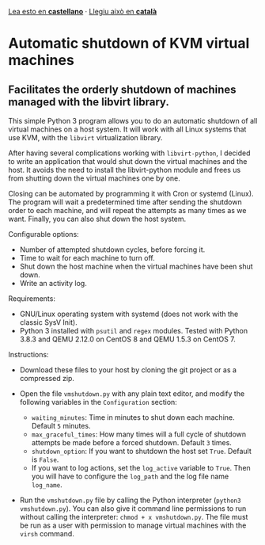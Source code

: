 [Lea esto en **castellano**](README.es.md) · [Llegiu això en **català**](README.ca.md)

# Automatic shutdown of KVM virtual machines
## Facilitates the orderly shutdown of machines managed with the libvirt library.

This simple Python 3 program allows you to do an automatic shutdown of all virtual machines on a host system. It will work with all Linux systems that use KVM, with the ```libvirt``` virtualization library.

After having several complications working with ```libvirt-python```, I decided to write an application that would shut down the virtual machines and the host. It avoids the need to install the libvirt-python module and frees us from shutting down the virtual machines one by one.

Closing can be automated by programming it with Cron or systemd (Linux). The program will wait a predetermined time after sending the shutdown order to each machine, and will repeat the attempts as many times as we want. Finally, you can also shut down the host system.

Configurable options:

- Number of attempted shutdown cycles, before forcing it.
- Time to wait for each machine to turn off.
- Shut down the host machine when the virtual machines have been shut down.
- Write an activity log.


Requirements:

- GNU/Linux operating system with systemd (does not work with the classic SysV Init).
- Python 3 installed with ```psutil``` and ```regex``` modules. Tested with Python 3.8.3 and QEMU 2.12.0 on CentOS 8 and QEMU 1.5.3 on CentOS 7.

Instructions:

- Download these files to your host by cloning the git project or as a compressed zip.
- Open the file ```vmshutdown.py``` with any plain text editor, and modify the following variables in the ```Configuration``` section:

    - ```waiting_minutes```: Time in minutes to shut down each machine. Default ```5``` minutes.
    - ```max_graceful_times```: How many times will a full cycle of shutdown attempts be made before a forced shutdown. Default ```3``` times.
    - ```shutdown_option```: If you want to shutdown the host set ```True```. Default is ```False```.
    - If you want to log actions, set the ```log_active``` variable to ```True```. Then you will have to configure the ```log_path``` and the log file name ```log_name```.

- Run the ```vmshutdown.py``` file by calling the Python interpreter (```python3 vmshutdown.py```). You can also give it command line permissions to run without calling the interpreter: ```chmod + x vmshutdown.py```. The file must be run as a user with permission to manage virtual machines with the ```virsh``` command. 

